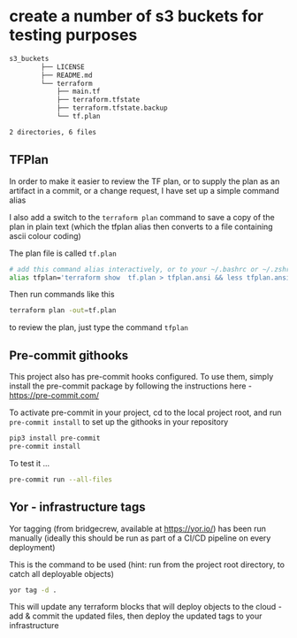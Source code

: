 # create a number of s3 buckets for testing purposes

```bash
s3_buckets
        ├── LICENSE
        ├── README.md
        └── terraform
            ├── main.tf
            ├── terraform.tfstate
            ├── terraform.tfstate.backup
            └── tf.plan

2 directories, 6 files
```

## TFPlan
In order to make it easier to review the TF plan, or to supply the plan as an artifact in a commit, or a change request,
 I have set up a simple command alias

I also add a switch to the `terraform plan` command to save a copy of the plan in plain text (which the tfplan alias
then converts to a file containing ascii colour coding)

The plan file is called `tf.plan`

```bash
# add this command alias interactively, or to your ~/.bashrc or ~/.zshrc file
alias tfplan='terraform show  tf.plan > tfplan.ansi && less tfplan.ansi'
```

Then run commands like this
```bash
terraform plan -out=tf.plan
```

to review the plan, just type the command `tfplan`

## Pre-commit githooks
This project also has pre-commit hooks configured. To use them, simply install the pre-commit package
by following the instructions here - https://pre-commit.com/

To activate pre-commit in your project, cd to the local project root, and run `pre-commit install` to set up the
githooks in your repository

```bash
pip3 install pre-commit
pre-commit install
```

To test it ...
```bash
pre-commit run --all-files
```
## Yor - infrastructure tags

Yor tagging (from bridgecrew, available at https://yor.io/) has been run manually (ideally this should be run as part
 of a CI/CD pipeline on every deployment)

This is the command to be used (hint: run from the project root directory, to catch all deployable objects)
```bash
yor tag -d .
```

This will update any terraform blocks that will deploy objects to the cloud - add & commit the updated files, then
 deploy the updated tags to your infrastructure
